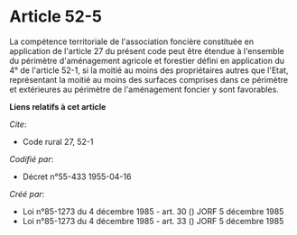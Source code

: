 # Article 52-5

La compétence territoriale de l'association foncière constituée en application de l'article 27 du présent code peut être
étendue à l'ensemble du périmètre d'aménagement agricole et forestier défini en application du 4° de l'article 52-1, si la
moitié au moins des propriétaires autres que l'Etat, représentant la moitié au moins des surfaces comprises dans ce périmètre
et extérieures au périmètre de l'aménagement foncier y sont favorables.

**Liens relatifs à cet article**

_Cite_:

  - Code rural 27, 52-1

_Codifié par_:

  - Décret n°55-433 1955-04-16

_Créé par_:

  - Loi n°85-1273 du 4 décembre 1985 - art. 30 () JORF 5 décembre 1985
  - Loi n°85-1273 du 4 décembre 1985 - art. 33 () JORF 5 décembre 1985
